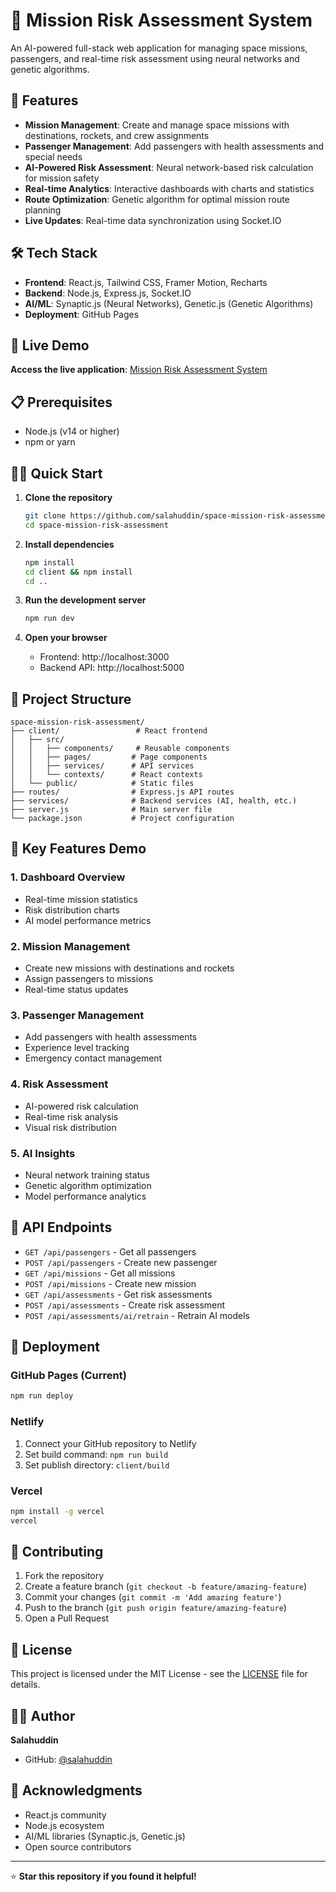 # 🚀 Mission Risk Assessment System

An AI-powered full-stack web application for managing space missions, passengers, and real-time risk assessment using neural networks and genetic algorithms.

## 🌟 Features

- **Mission Management**: Create and manage space missions with destinations, rockets, and crew assignments
- **Passenger Management**: Add passengers with health assessments and special needs
- **AI-Powered Risk Assessment**: Neural network-based risk calculation for mission safety
- **Real-time Analytics**: Interactive dashboards with charts and statistics
- **Route Optimization**: Genetic algorithm for optimal mission route planning
- **Live Updates**: Real-time data synchronization using Socket.IO

## 🛠️ Tech Stack

- **Frontend**: React.js, Tailwind CSS, Framer Motion, Recharts
- **Backend**: Node.js, Express.js, Socket.IO
- **AI/ML**: Synaptic.js (Neural Networks), Genetic.js (Genetic Algorithms)
- **Deployment**: GitHub Pages

## 🚀 Live Demo

**Access the live application**: [Mission Risk Assessment System](https://salahuddin.github.io/space-mission-risk-assessment)

## 📋 Prerequisites

- Node.js (v14 or higher)
- npm or yarn

## 🏃‍♂️ Quick Start

1. **Clone the repository**
   ```bash
   git clone https://github.com/salahuddin/space-mission-risk-assessment.git
   cd space-mission-risk-assessment
   ```

2. **Install dependencies**
   ```bash
   npm install
   cd client && npm install
   cd ..
   ```

3. **Run the development server**
   ```bash
   npm run dev
   ```

4. **Open your browser**
   - Frontend: http://localhost:3000
   - Backend API: http://localhost:5000

## 📁 Project Structure

```
space-mission-risk-assessment/
├── client/                 # React frontend
│   ├── src/
│   │   ├── components/     # Reusable components
│   │   ├── pages/         # Page components
│   │   ├── services/      # API services
│   │   └── contexts/      # React contexts
│   └── public/            # Static files
├── routes/                # Express.js API routes
├── services/              # Backend services (AI, health, etc.)
├── server.js              # Main server file
└── package.json           # Project configuration
```

## 🎯 Key Features Demo

### 1. **Dashboard Overview**
- Real-time mission statistics
- Risk distribution charts
- AI model performance metrics

### 2. **Mission Management**
- Create new missions with destinations and rockets
- Assign passengers to missions
- Real-time status updates

### 3. **Passenger Management**
- Add passengers with health assessments
- Experience level tracking
- Emergency contact management

### 4. **Risk Assessment**
- AI-powered risk calculation
- Real-time risk analysis
- Visual risk distribution

### 5. **AI Insights**
- Neural network training status
- Genetic algorithm optimization
- Model performance analytics

## 🔧 API Endpoints

- `GET /api/passengers` - Get all passengers
- `POST /api/passengers` - Create new passenger
- `GET /api/missions` - Get all missions
- `POST /api/missions` - Create new mission
- `GET /api/assessments` - Get risk assessments
- `POST /api/assessments` - Create risk assessment
- `POST /api/assessments/ai/retrain` - Retrain AI models

## 🚀 Deployment

### GitHub Pages (Current)
```bash
npm run deploy
```

### Netlify
1. Connect your GitHub repository to Netlify
2. Set build command: `npm run build`
3. Set publish directory: `client/build`

### Vercel
```bash
npm install -g vercel
vercel
```

## 🤝 Contributing

1. Fork the repository
2. Create a feature branch (`git checkout -b feature/amazing-feature`)
3. Commit your changes (`git commit -m 'Add amazing feature'`)
4. Push to the branch (`git push origin feature/amazing-feature`)
5. Open a Pull Request

## 📝 License

This project is licensed under the MIT License - see the [LICENSE](LICENSE) file for details.

## 👨‍💻 Author

**Salahuddin**
- GitHub: [@salahuddin](https://github.com/salahuddin)

## 🙏 Acknowledgments

- React.js community
- Node.js ecosystem
- AI/ML libraries (Synaptic.js, Genetic.js)
- Open source contributors

---

⭐ **Star this repository if you found it helpful!** 